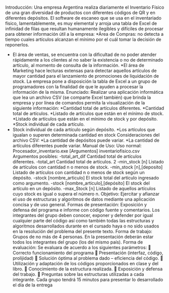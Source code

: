 Introducción:
Una empresa Argentina realiza diariamente el Inventario Físico de una gran diversidad de productos con
diferentes códigos de QR y en diferentes depósitos. El software de escaneo que se usa en el inventariado físico,
lamentablemente, es muy elemental y arroja una tabla de Excel de infinidad de filas que resultan humanamente
ilegibles y difíciles de procesar para obtener información útil a la empresa:
*Área de Compras: no detecta a tiempo cuales artículos alcanzan el mínimo por el cuál tomar la decisión de
reponerlos.
* El área de ventas, se encuentra con la dificultad de no poder atender rápidamente a los clientes al no saber
la existencia o no de determinado artículo, al momento de consulta de la información.
*El área de Marketing hace lecturas extensas para detectar aquellos artículos de mayor cantidad para el
lanzamiento de promociones de liquidación de stock.
La empresa pone a disposición la tabla de Excel a un grupo de programadores con la finalidad de que le
ayuden a procesar la información de la misma.
Enunciado:
Realizar una aplicación informática que lea un archivo CSV (se comparte Excel también) que brinda la
empresa y por línea de comandos permita la visualización de la siguiente información:
*Cantidad total de artículos diferentes.
*Cantidad total de artículos.
*Listado de artículos que están en el mínimo de stock.
*Listado de artículos que están en el mínimo de stock y por depósito.
*Stock individual de cada artículo.
* Stock individual de cada artículo según depósito.
*Los artículos que igualan o superen determinada cantidad en stock
Consideraciones del archivo CSV:
*La cantidad de depósitos puede variar.
*La cantidad de artículos diferentes puede variar.
Manual de Uso:
Uso normal:
Procesador_inventario.exe [Argumentos] inventariofisico.csv
Argumentos posibles:
-total_art_dif Cantidad total de artículos diferentes.
-total_art Cantidad total de artículos.
2
-min_stock [n] Listado de artículos con cantidad n o menos de stock.
-min_stock [n],[deposito] Listado de artículos con cantidad n o menos de stock según un depósito.
-stock [nombre_articulo] El stock total del artículo ingresado como argumento.
-stock [nombre_articulo],[depósito] El stock del artículo en un depósito.
-max_Stock [n] Listado de aquellos artículos cuyo stock es igual o supera el número n.
Objetivo: Ejercitar y afianzar el uso de estructuras y algoritmos de datos mediante una aplicación concisa y de uso
general.
Formas de presentación: Exposición y defensa del programa e informe con código fuente y comentarios. Los
integrantes del grupo deben conocer, exponer y defender por igual cualquier parte del
código así como también todas las estructuras y algoritmos desarrollados durante en el
cursado haya o no sido usados en la resolución del problema del presente texto. Forma de
trabajo: Grupos de no más de 4 personas. En la presentación deberán estar todos los
integrantes del grupo (los del mismo país).
Forma de evaluación: Se evaluara de acuerdo a los siguientes parámetros:
 Correcto funcionamiento del programa
 Presentación (interfaz, código, prolijidad)
 Solución óptima al problema dado – eficiencia del código.
 Utilización y adaptación de los códigos proporcionados en clase y del libro.
 Conocimiento de la estructura realizada.
 Exposición y defensa del trabajo.
 Preguntas sobre las estructuras utilizadas a cada integrante.
Cada grupo tendrá 15 minutos para presentar lo desarrollado el día de la entrega

